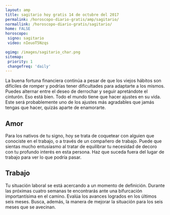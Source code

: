 ```yaml
---
layout: amp
title: sagitario hoy gratis 14 de octubre del 2017 
permalink: /horoscopo-diario-gratis/amp/sagitario/
normallink: /horoscopo-diario-gratis/sagitario/
home: FALSE
horoscopo:
 signo: sagitario
 video: nIeuoT5Nzqs

ogimg: /images/sagitario_char.png
sitemap:
 priority: 1
 changefreq: 'daily'
---
```



La buena fortuna financiera continúa a pesar de que los viejos hábitos son difíciles de romper y podrías tener dificultades para adaptarte a los mismos. Puedes alternar entre el deseo de derrochar y seguir apretándote el cinturón. Eso está bien. Todo el mundo tiene que hacer ajustes en su vida. Este será probablemente uno de los ajustes más agradables que jamás tengas que hacer, quizás aparte de enamorarte.

## Amor

Para los nativos de tu signo, hoy se trata de coquetear con alguien que conociste en el trabajo, o a través de un compañero de trabajo. Puede que sientas mucho entusiasmo al tratar de equilibrar tu necesidad de decoro con tu profundo interés en esta persona. Haz que suceda fuera del lugar de trabajo para ver lo que podría pasar.

## Trabajo

Tu situación laboral se está acercando a un momento de definición. Durante las próximas cuatro semanas te encontrarás ante una bifurcación importantísima en el camino. Evalúa los avances logrados en los últimos seis meses. Busca, además, la manera de mejorar la situación para los seis meses que se avecinan.